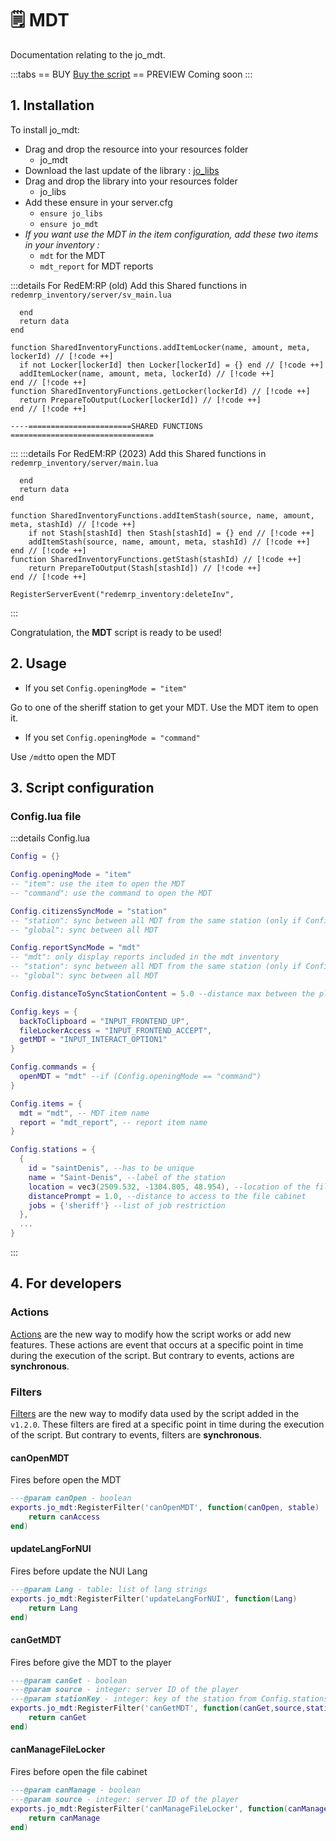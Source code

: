 # 🗒 MDT
Documentation relating to the jo_mdt.

:::tabs
== BUY
[Buy the script](https://shop.jumpon-studios.com/redm/sheriff-mdt)
== PREVIEW
Coming soon
:::

## 1. Installation
To install jo_mdt:
- Drag and drop the resource into your resources folder
  - jo_mdt
- Download the last update of the library : [jo_libs](https://github.com/kaddarem-tebex/RedM-jo_libs/releases)
- Drag and drop the library into your resources folder
  - jo_libs
- Add these ensure in your server.cfg
  - `ensure jo_libs`
  - `ensure jo_mdt`
- *If you want use the MDT in the item configuration, add these two items in your inventory :*
  - `mdt` for the MDT
  - `mdt_report` for MDT reports

:::details For RedEM:RP (old)
Add this Shared functions in `redemrp_inventory/server/sv_main.lua`
```lua:line-numbers=902
  end
  return data
end

function SharedInventoryFunctions.addItemLocker(name, amount, meta, lockerId) // [!code ++]
  if not Locker[lockerId] then Locker[lockerId] = {} end // [!code ++]
  addItemLocker(name, amount, meta, lockerId) // [!code ++]
end // [!code ++]
function SharedInventoryFunctions.getLocker(lockerId) // [!code ++]
  return PrepareToOutput(Locker[lockerId]) // [!code ++]
end // [!code ++]

----=======================SHARED FUNCTIONS  ================================
```
:::
:::details For RedEM:RP (2023)
Add this Shared functions in `redemrp_inventory/server/main.lua`
```lua:line-numbers=1558
  end
  return data
end

function SharedInventoryFunctions.addItemStash(source, name, amount, meta, stashId) // [!code ++]
    if not Stash[stashId] then Stash[stashId] = {} end // [!code ++]
    addItemStash(source, name, amount, meta, stashId) // [!code ++]
end // [!code ++]
function SharedInventoryFunctions.getStash(stashId) // [!code ++]
    return PrepareToOutput(Stash[stashId]) // [!code ++]
end // [!code ++]

RegisterServerEvent("redemrp_inventory:deleteInv",
```
:::

Congratulation, the **MDT** script is ready to be used!

## 2. Usage
- If you set `Config.openingMode = "item"`

Go to one of the sheriff station to get your MDT. Use the MDT item to open it. 

- If you set `Config.openingMode = "command"`

Use `/mdt`to open the MDT

## 3. Script configuration
### Config.lua file

:::details Config.lua
```lua
Config = {}

Config.openingMode = "item"
-- "item": use the item to open the MDT
-- "command": use the command to open the MDT

Config.citizensSyncMode = "station"
-- "station": sync between all MDT from the same station (only if Config.openingMode = "item")
-- "global": sync between all MDT

Config.reportSyncMode = "mdt"
-- "mdt": only display reports included in the mdt inventory
-- "station": sync between all MDT from the same station (only if Config.openingMode = "item")
-- "global": sync between all MDT

Config.distanceToSyncStationContent = 5.0 --distance max between the player and station to sync his content

Config.keys = {
  backToClipboard = "INPUT_FRONTEND_UP",
  fileLockerAccess = "INPUT_FRONTEND_ACCEPT",
  getMDT = "INPUT_INTERACT_OPTION1"
}

Config.commands = {
  openMDT = "mdt" --if (Config.openingMode == "command")
}

Config.items = {
  mdt = "mdt", -- MDT item name
  report = "mdt_report", -- report item name
}

Config.stations = {
  {
    id = "saintDenis", --has to be unique
    name = "Saint-Denis", --label of the station
    location = vec3(2509.532, -1304.805, 48.954), --location of the file cabinet
    distancePrompt = 1.0, --distance to access to the file cabinet
    jobs = {'sheriff'} --list of job restriction
  },
  ...
}
```
:::
## 4. For developers

### Actions

[Actions](/DeveloperResources/actions) are the new way to modify how the script works or add new features. These actions are event that occurs at a specific point in time during the execution of the script. But contrary to events, actions are **synchronous**. 

### Filters

[Filters](/DeveloperResources/filters) are the new way to modify data used by the script added in the `v1.2.0`. These filters are fired at a specific point in time during the execution of the script. But contrary to events, filters are **synchronous**. 

#### <Badge type="client" text="Client" /> canOpenMDT
Fires before open the MDT
```lua
---@param canOpen - boolean
exports.jo_mdt:RegisterFilter('canOpenMDT', function(canOpen, stable)
	return canAccess
end)
```
#### <Badge type="client" text="Client" /> updateLangForNUI
Fires before update the NUI Lang
```lua
---@param Lang - table: list of lang strings
exports.jo_mdt:RegisterFilter('updateLangForNUI', function(Lang)
	return Lang
end)
```
#### <Badge type="server" text="Server" /> canGetMDT
Fires before give the MDT to the player
```lua
---@param canGet - boolean
---@param source - integer: server ID of the player
---@param stationKey - integer: key of the station from Config.stations
exports.jo_mdt:RegisterFilter('canGetMDT', function(canGet,source,stationKey)
	return canGet
end)
```
#### <Badge type="server" text="Server" /> canManageFileLocker
Fires before open the file cabinet
```lua
---@param canManage - boolean
---@param source - integer: server ID of the player
exports.jo_mdt:RegisterFilter('canManageFileLocker', function(canManage,source)
	return canManage
end)
```
